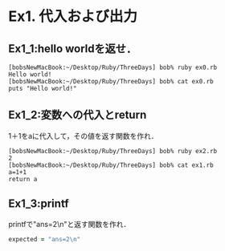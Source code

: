 # Ex1. 代入および出力

## Ex1_1:hello worldを返せ．
```terminal
[bobsNewMacBook:~/Desktop/Ruby/ThreeDays] bob% ruby ex0.rb
Hello world!
[bobsNewMacBook:~/Desktop/Ruby/ThreeDays] bob% cat ex0.rb
puts "Hello world!"
```

## Ex1_2:変数への代入とreturn
1＋1をaに代入して，その値を返す関数を作れ．
```
[bobsNewMacBook:~/Desktop/Ruby/ThreeDays] bob% ruby ex2.rb
2
[bobsNewMacBook:~/Desktop/Ruby/ThreeDays] bob% cat ex1.rb
a=1+1
return a
```

## Ex1_3:printf
printfで"ans=2\n"と返す関数を作れ．

```ruby
expected = "ans=2\n"
```
